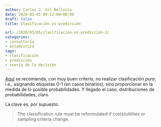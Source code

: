 ```yaml
---
author: Carlos J. Gil Bellosta
date: 2020-03-05 09:13:00+00:00
draft: false
title: Clasificación vs predicción

url: /2020/03/05/clasificacion-vs-prediccion-2/
categories:
- consultoría
- estadística
tags:
- clasificación
- predicción
- teoría de la decisión
---
```


[Aquí](https://www.fharrell.com/post/classification/) se recomienda, con muy buen criterio, no realizar clasificación _pura_, i.e., asignando etiquetas 0-1 (en casos binarios), sino proporcionar en la medida de lo posible probabilidades. Y llegado el caso, distribuciones de probabilidades, claro.

La clave es, por supuesto:

> The classification rule must be reformulated if costs/utilities or sampling criteria change.
